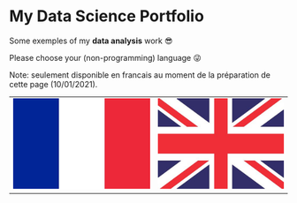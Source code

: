 # My Data Science Portfolio

Some exemples of my **data analysis** work :sunglasses:

Please choose your (non-programming) language :stuck_out_tongue_winking_eye:

Note: seulement disponible en francais au moment de la préparation de cette page (10/01/2021).

<table>
  <tr>
    <td>
      <a href="portfolio_francais.md">
        <img src="images/drapeau-france.jpg" alt="version_francaise" />
      </a>
    </td>
    <td>
      <a href="portfolio_english.md">
        <img src="images/union-flag-union-jack-vinyl-flooring-multicolour.jpg" alt="english_version">
      </a>
    </td>
  </tr>
</table>
